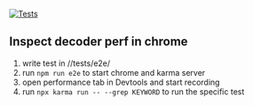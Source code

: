 [![Tests](https://github.com/zckevin/weibo-jpeg-channel/actions/workflows/testing.yml/badge.svg)](https://github.com/zckevin/weibo-jpeg-channel/actions/workflows/testing.yml)


## Inspect decoder perf in chrome

1. write test in //tests/e2e/
2. run `npm run e2e` to start chrome and karma server
3. open performance tab in Devtools and start recording
4. run `npx karma run -- --grep KEYWORD` to run the specific test

